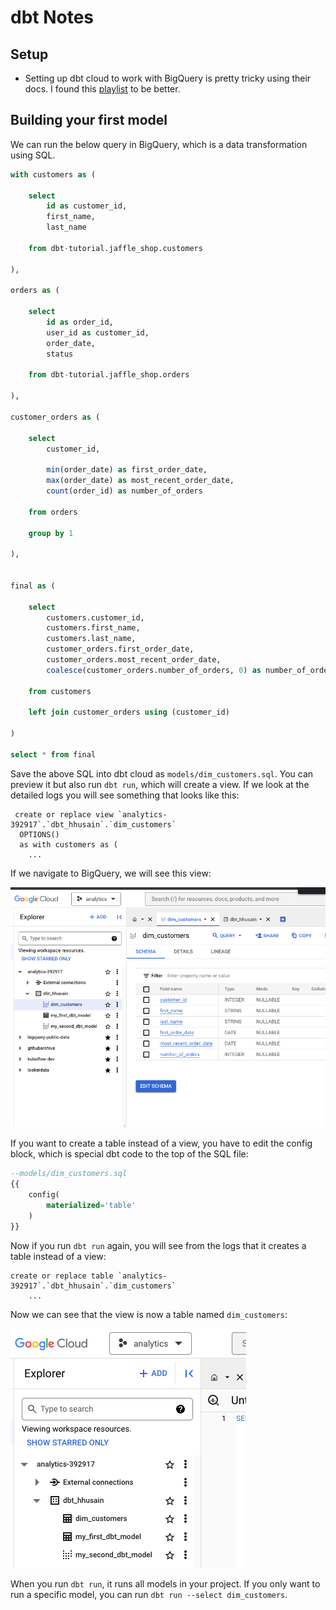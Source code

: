 # dbt Notes

## Setup

- Setting up dbt cloud to work with BigQuery is pretty tricky using their docs.  I found this [playlist](https://www.youtube.com/playlist?list=PL0QYlrC86xQlp-eOGzGllDxYese4Ki_6A) to be better.

## Building your first model

We can run the below query in BigQuery, which is a data transformation using SQL. 


```sql
with customers as (

    select
        id as customer_id,
        first_name,
        last_name

    from dbt-tutorial.jaffle_shop.customers

),

orders as (

    select
        id as order_id,
        user_id as customer_id,
        order_date,
        status

    from dbt-tutorial.jaffle_shop.orders

),

customer_orders as (

    select
        customer_id,

        min(order_date) as first_order_date,
        max(order_date) as most_recent_order_date,
        count(order_id) as number_of_orders

    from orders

    group by 1

),


final as (

    select
        customers.customer_id,
        customers.first_name,
        customers.last_name,
        customer_orders.first_order_date,
        customer_orders.most_recent_order_date,
        coalesce(customer_orders.number_of_orders, 0) as number_of_orders

    from customers

    left join customer_orders using (customer_id)

)

select * from final
```

Save the above SQL into dbt cloud as `models/dim_customers.sql`. You can preview it but also run `dbt run`, which will create a view.  If we look at the detailed logs you will see something that looks like this:

```
 create or replace view `analytics-392917`.`dbt_hhusain`.`dim_customers`
  OPTIONS()
  as with customers as (
    ...
```

If we navigate to BigQuery, we will see this view:

![](notes_imgs/2023-07-15-11-51-41.png)

If you want to create a table instead of a view, you have to edit the config block, which is special dbt code to the top of the SQL file:


```sql
--models/dim_customers.sql
{{
    config(
        materialized='table'
    )
}}
```

Now if you run `dbt run` again, you will see from the logs that it creates a table instead of a view:

```
create or replace table `analytics-392917`.`dbt_hhusain`.`dim_customers`
    ...
```


Now we can see that the view is now a table named `dim_customers`:

![](notes_imgs/2023-07-15-11-58-56.png)

When you run `dbt run`, it runs all models in your project. If you only want to run a specific model, you can run `dbt run --select dim_customers`.

